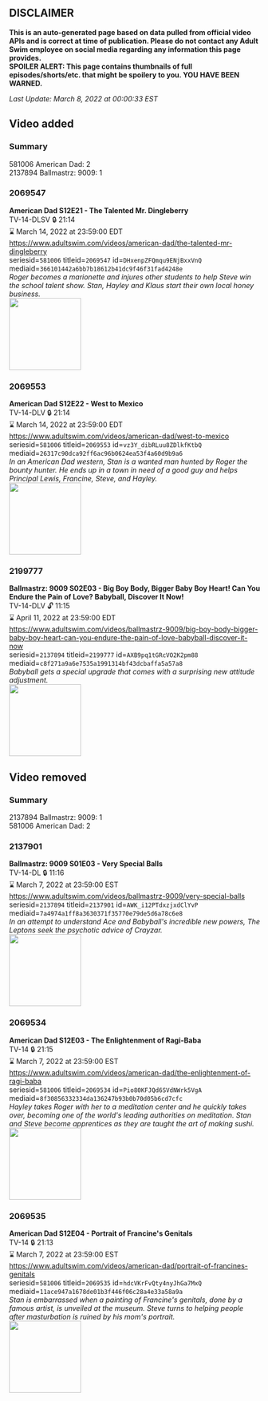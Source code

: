 ## DISCLAIMER
**This is an auto-generated page based on data pulled from official video APIs and is correct at time of publication. Please do not contact any Adult Swim employee on social media regarding any information this page provides.**  
**SPOILER ALERT: This page contains thumbnails of full episodes/shorts/etc. that might be spoilery to you. YOU HAVE BEEN WARNED.**  

_Last Update: March 8, 2022 at 00:00:33 EST_
## Video added
### Summary
581006 American Dad: 2  
2137894 Ballmastrz: 9009: 1  
### 2069547
**American Dad S12E21 - The Talented Mr. Dingleberry**  
TV-14-DLSV 🔒 21:14  
⌛ March 14, 2022 at 23:59:00 EDT  
https://www.adultswim.com/videos/american-dad/the-talented-mr-dingleberry  
seriesid=`581006` titleid=`2069547` id=`DHxenpZFQmqu9ENjBxxVnQ` mediaid=`366101442a6bb7b18612b41dc9f46f31fad4248e`  
_Roger becomes a marionette and injures other students to help Steve win the school talent show. Stan, Hayley and Klaus start their own local honey business._  
<a href="https://i.cdn.turner.com/adultswim/big/image-upload/thumbnails/thumb-2_image-151880435105520.jpg"><img src="https://i.cdn.turner.com/adultswim/big/image-upload/thumbnails/thumb-2_image-151880435105520.jpg" height="144px" /></a>
### 2069553
**American Dad S12E22 - West to Mexico**  
TV-14-DLV 🔒 21:14  
⌛ March 14, 2022 at 23:59:00 EDT  
https://www.adultswim.com/videos/american-dad/west-to-mexico  
seriesid=`581006` titleid=`2069553` id=`vz3Y_dibRLuu8ZDlkfKtbQ` mediaid=`26317c90dca92ff6ac96b0624ea53f4a60d9b9a6`  
_In an American Dad western, Stan is a wanted man hunted by Roger the bounty hunter. He ends up in a town in need of a good guy and helps Principal Lewis, Francine, Steve, and Hayley._  
<a href="https://i.cdn.turner.com/adultswim/big/image-upload/thumbnails/thumb-2_image-15188043915002.jpg"><img src="https://i.cdn.turner.com/adultswim/big/image-upload/thumbnails/thumb-2_image-15188043915002.jpg" height="144px" /></a>
### 2199777
**Ballmastrz: 9009 S02E03 - Big Boy Body, Bigger Baby Boy Heart! Can You Endure the Pain of Love? Babyball, Discover It Now!**  
TV-14-DLV 🔓 11:15  
⌛ April 11, 2022 at 23:59:00 EDT  
https://www.adultswim.com/videos/ballmastrz-9009/big-boy-body-bigger-baby-boy-heart-can-you-endure-the-pain-of-love-babyball-discover-it-now  
seriesid=`2137894` titleid=`2199777` id=`AXB9pq1tGRcVO2K2pm88` mediaid=`c8f271a9a6e7535a1991314bf43dcbaffa5a57a8`  
_Babyball gets a special upgrade that comes with a surprising new attitude adjustment._  
<a href="https://media.cdn.adultswim.com/uploads/20200225/thumbnails/2_202251340279-ballmastrz9009_204_dup-20191021.jpg"><img src="https://media.cdn.adultswim.com/uploads/20200225/thumbnails/2_202251340279-ballmastrz9009_204_dup-20191021.jpg" height="144px" /></a>
## Video removed
### Summary
2137894 Ballmastrz: 9009: 1  
581006 American Dad: 2  
### 2137901
**Ballmastrz: 9009 S01E03 - Very Special Balls**  
TV-14-DL 🔒 11:16  
⌛ March 7, 2022 at 23:59:00 EST  
https://www.adultswim.com/videos/ballmastrz-9009/very-special-balls  
seriesid=`2137894` titleid=`2137901` id=`AWK_i12PTdxzjxdClYvP` mediaid=`7a4974a1ff8a3630371f35770e79de5d6a78c6e8`  
_In an attempt to understand Ace and Babyball's incredible new powers, The Leptons seek the psychotic advice of Crayzar._  
<a href="https://i.cdn.turner.com/adultswim/big/image-upload/thumbnails/thumb-2_image-152364685750110.jpg"><img src="https://i.cdn.turner.com/adultswim/big/image-upload/thumbnails/thumb-2_image-152364685750110.jpg" height="144px" /></a>
### 2069534
**American Dad S12E03 - The Enlightenment of Ragi-Baba**  
TV-14 🔒 21:15  
⌛ March 7, 2022 at 23:59:00 EST  
https://www.adultswim.com/videos/american-dad/the-enlightenment-of-ragi-baba  
seriesid=`581006` titleid=`2069534` id=`Pio80KFJQd6SVdNWrk5VgA` mediaid=`8f30856332334da136247b93b0b70d05b6cd7cfc`  
_Hayley takes Roger with her to a meditation center and he quickly takes over, becoming one of the world's leading authorities on meditation. Stan and Steve become apprentices as they are taught the art of making sushi._  
<a href="https://i.cdn.turner.com/adultswim/big/image-upload/thumbnails/thumb-2_image-15175251844527.jpg"><img src="https://i.cdn.turner.com/adultswim/big/image-upload/thumbnails/thumb-2_image-15175251844527.jpg" height="144px" /></a>
### 2069535
**American Dad S12E04 - Portrait of Francine's Genitals**  
TV-14 🔒 21:13  
⌛ March 7, 2022 at 23:59:00 EST  
https://www.adultswim.com/videos/american-dad/portrait-of-francines-genitals  
seriesid=`581006` titleid=`2069535` id=`hdcVKrFvQty4nyJhGa7MxQ` mediaid=`11ace947a1678de01b3f446f06c28a4e33a58a9a`  
_Stan is embarrassed when a painting of Francine's genitals, done by a famous artist, is unveiled at the museum. Steve turns to helping people after masturbation is ruined by his mom's portrait._  
<a href="https://i.cdn.turner.com/adultswim/big/image-upload/thumbnails/thumb-2_image-151752459586316.jpg"><img src="https://i.cdn.turner.com/adultswim/big/image-upload/thumbnails/thumb-2_image-151752459586316.jpg" height="144px" /></a>
